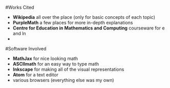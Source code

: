 #Works Cited
* **Wikipedia** all over the place (only for basic concepts of each topic)
* **PurpleMath** a few places for more in-depth explanations
* **Centre for Education in Mathematics and Computing** courseware for e and ln
*

#Software Involved
* **MathJax** for nice looking math
* **ASCIImath** for an easy way to type math
* **Inkscape** for making all of the visual representations
* **Atom** for a text editor
* various browsers
(everything else was my own)
